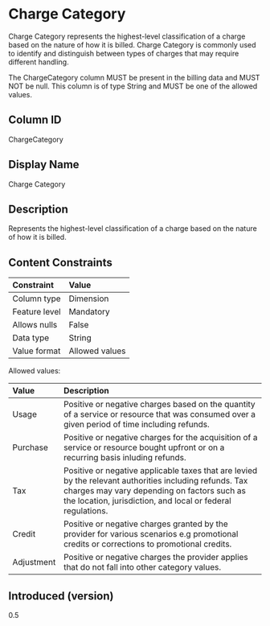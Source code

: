 # Charge Category

Charge Category represents the highest-level classification of a charge based on the nature of how it is billed. Charge Category is commonly used to identify and distinguish between types of charges that may require different handling.

The ChargeCategory column MUST be present in the billing data and MUST NOT be null. This column is of type String and MUST be one of the allowed values.

## Column ID

ChargeCategory

## Display Name

Charge Category

## Description

Represents the highest-level classification of a charge based on the nature of how it is billed.

## Content Constraints

| Constraint      | Value          |
| :-------------- | :------------- |
| Column type     | Dimension      |
| Feature level   | Mandatory      |
| Allows nulls    | False          |
| Data type       | String         |
| Value format    | Allowed values |

Allowed values:

| Value      | Description                          |
| :--------- | :------------------------------------|
| Usage      | Positive or negative charges based on the quantity of a service or resource that was consumed over a given period of time including refunds.     |
| Purchase   | Positive or negative charges for the acquisition of a service or resource bought upfront or on a recurring basis inluding refunds.              |
| Tax        | Positive or negative applicable taxes that are levied by the relevant authorities including refunds. Tax charges may vary depending on factors such as the location, jurisdiction, and local or federal regulations. |
| Credit      | Positive or negative charges granted by the provider for various scenarios e.g promotional credits or corrections to promotional credits.     |
| Adjustment      | Positive or negative charges the provider applies that do not fall into other category values.    |

## Introduced (version)

0.5
